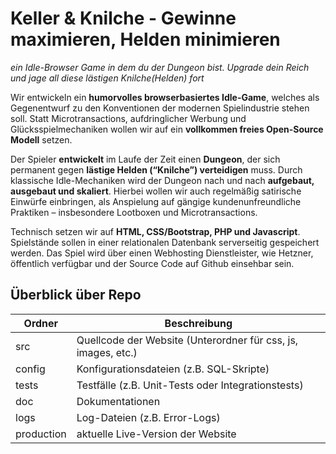 # Keller & Knilche - Gewinne maximieren, Helden minimieren

*ein Idle-Browser Game in dem du der Dungeon bist. Upgrade dein Reich und jage all diese lästigen Knilche(Helden) fort*


Wir entwickeln ein **humorvolles browserbasiertes Idle-Game**, welches als Gegenentwurf zu den Konventionen der modernen Spielindustrie stehen soll. Statt Microtransactions, aufdringlicher Werbung und Glücksspielmechaniken wollen wir auf ein **vollkommen freies Open-Source Modell** setzen.

Der Spieler **entwickelt** im Laufe der Zeit einen **Dungeon**, der sich permanent gegen **lästige Helden (“Knilche”) verteidigen** muss. Durch klassische Idle-Mechaniken wird der Dungeon nach und nach **aufgebaut, ausgebaut und skaliert**. Hierbei wollen wir auch regelmäßig satirische Einwürfe einbringen, als Anspielung auf gängige kundenunfreundliche Praktiken – insbesondere Lootboxen und Microtransactions.

Technisch setzen wir auf **HTML, CSS/Bootstrap, PHP und Javascript**. Spielstände sollen in einer relationalen Datenbank serverseitig gespeichert werden. Das Spiel wird über einen Webhosting Dienstleister, wie Hetzner, öffentlich verfügbar und der Source Code auf Github einsehbar sein.

## Überblick über Repo

| Ordner | Beschreibung |
| ------ | ---------- |
| src | Quellcode der Website (Unterordner für css, js, images, etc.) |
| config | Konfigurationsdateien (z.B. SQL-Skripte) |
| tests| Testfälle (z.B. Unit-Tests oder Integrationstests)|
| doc | Dokumentationen |
| logs | Log-Dateien (z.B. Error-Logs) |
| production | aktuelle Live-Version der Website |

